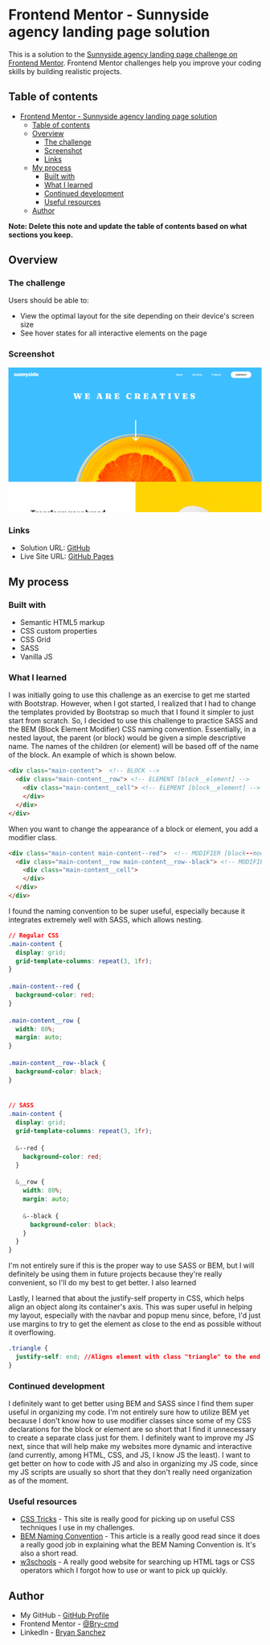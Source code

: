 # Frontend Mentor - Sunnyside agency landing page solution

This is a solution to the [Sunnyside agency landing page challenge on Frontend Mentor](https://www.frontendmentor.io/challenges/sunnyside-agency-landing-page-7yVs3B6ef). Frontend Mentor challenges help you improve your coding skills by building realistic projects.

## Table of contents

- [Frontend Mentor - Sunnyside agency landing page solution](#frontend-mentor---sunnyside-agency-landing-page-solution)
  - [Table of contents](#table-of-contents)
  - [Overview](#overview)
    - [The challenge](#the-challenge)
    - [Screenshot](#screenshot)
    - [Links](#links)
  - [My process](#my-process)
    - [Built with](#built-with)
    - [What I learned](#what-i-learned)
    - [Continued development](#continued-development)
    - [Useful resources](#useful-resources)
  - [Author](#author)

**Note: Delete this note and update the table of contents based on what sections you keep.**

## Overview

### The challenge

Users should be able to:

- View the optimal layout for the site depending on their device's screen size
- See hover states for all interactive elements on the page

### Screenshot

![](./screenshot.png)

### Links

- Solution URL: [GitHub](https://github.com/Bry-cmd/sunnyside-agency-landing-page-main)
- Live Site URL: [GitHub Pages](https://bry-cmd.github.io/sunnyside-agency-landing-page-main/)

## My process

### Built with

- Semantic HTML5 markup
- CSS custom properties
- CSS Grid
- SASS
- Vanilla JS

### What I learned

I was initially going to use this challenge as an exercise to get me started with Bootstrap. However, when I got started, I realized that I had to change the templates provided by Bootstrap so much that I found it simpler to just start from scratch. So, I decided to use this challenge to practice SASS and the BEM (Block Element Modifier) CSS naming convention. Essentially, in a nested layout, the parent (or block) would be given a simple descriptive name. The names of the children (or element) will be based off of the name of the block. An example of which is shown below.

```html
<div class="main-content">  <!-- BLOCK -->
  <div class="main-content__row"> <!-- ELEMENT [block__element] -->
    <div class="main-content__cell"> <!-- ELEMENT [block__element] -->
    </div>
  </div>
</div>
```

When you want to change the appearance of a block or element, you add a modifier class.

```html
<div class="main-content main-content--red">  <!-- MODIFIER [block--modifier] -->
  <div class="main-content__row main-content__row--black"> <!-- MODIFIER [element--modifier] -->
    <div class="main-content__cell">
    </div>
  </div>
</div>
```

I found the naming convention to be super useful, especially because it integrates extremely well with SASS, which allows nesting.

```css
// Regular CSS
.main-content {
  display: grid;
  grid-template-columns: repeat(3, 1fr);
}

.main-content--red {
  background-color: red;
}

.main-content__row {
  width: 80%;
  margin: auto;
}

.main-content__row--black {
  background-color: black;
}


// SASS
.main-content {
  display: grid;
  grid-template-columns: repeat(3, 1fr);

  &--red {
    background-color: red;
  }

  &__row {
    width: 80%;
    margin: auto;

    &--black {
      background-color: black;
    }
  }
}
```

I'm not entirely sure if this is the proper way to use SASS or BEM, but I will definitely be using them in future projects because they're really convenient, so I'll do my best to get better. I also learned 

Lastly, I learned that about the justify-self property in CSS, which helps align an object along its container's axis. This was super useful in helping my layout, especially with the navbar and popup menu since, before, I'd just use margins to try to get the element as close to the end as possible without it overflowing.

```css
.triangle {
  justify-self: end; //Aligns element with class "triangle" to the end of its container's axis
}
```

### Continued development

I definitely want to get better using BEM and SASS since I find them super useful in organizing my code. I'm not entirely sure how to utilize BEM yet because I don't know how to use modifier classes since some of my CSS declarations for the block or element are so short that I find it unnecessary to create a separate class just for them. I definitely want to improve my JS next, since that will help make my websites more dynamic and interactive (and currently, among HTML, CSS, and JS, I know JS the least). I want to get better on how to code with JS and also in organizing my JS code, since my JS scripts are usually so short that they don't really need organization as of the moment.

### Useful resources

- [CSS Tricks](https://css-tricks.com/) - This site is really good for picking up on useful CSS techniques I use in my challenges.
- [BEM Naming Convention](http://getbem.com/naming/) - This article is a really good read since it does a really good job in explaining what the BEM Naming Convention is. It's also a short read.
- [w3schools](https://www.w3schools.com/) - A really good website for searching up HTML tags or CSS operators which I forgot how to use or want to pick up quickly.

## Author

- My GitHub - [GitHub Profile](https://github.com/Bry-cmd)
- Frontend Mentor - [@Bry-cmd](https://www.frontendmentor.io/profile/Bry-cmd)
- LinkedIn - [Bryan Sanchez](https://www.linkedin.com/in/bryan-sanchez-b316b7203/)
